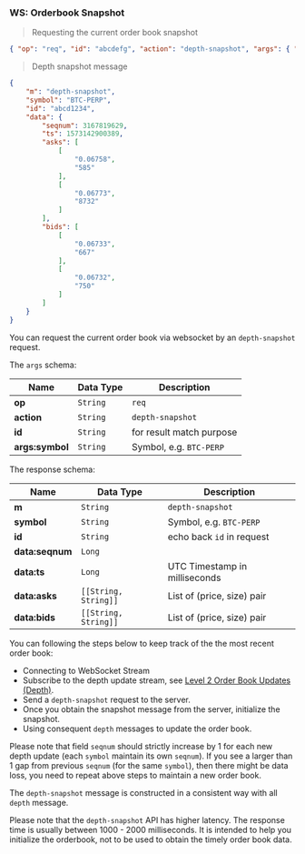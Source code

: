 ### WS: Orderbook Snapshot

> Requesting the current order book snapshot

```json
{ "op": "req", "id": "abcdefg", "action": "depth-snapshot", "args": { "symbol": "BTC-PERP" } }
```

> Depth snapshot message

```json
{
    "m": "depth-snapshot",
    "symbol": "BTC-PERP",
    "id": "abcd1234",
    "data": {
        "seqnum": 3167819629,
        "ts": 1573142900389,
        "asks": [
            [
                "0.06758",
                "585"
            ],
            [
                "0.06773",
                "8732"
            ]
        ],
        "bids": [
            [
                "0.06733",
                "667"
            ],
            [
                "0.06732",
                "750"
            ]
        ]
    }
}
```

You can request the current order book via websocket by an `depth-snapshot` request. 

The `args` schema:

 Name           | Data Type           | Description                
--------------- | ------------------- | -------------------------- 
**op**          | `String`            | `req`                      
**action**      | `String`            | `depth-snapshot`      
**id**          | `String`            | for result match purpose     
**args:symbol** | `String`            | Symbol, e.g. `BTC-PERP`   

The response schema:

 Name            | Data Type             | Description                   
---------------- | --------------------- | ----------------------------- 
 **m**           | `String`              | `depth-snapshot`
 **symbol**      | `String`              | Symbol, e.g. `BTC-PERP`  
 **id**          | `String`              | echo back `id` in request    
 **data:seqnum** | `Long`                |                               
 **data:ts**     | `Long`                | UTC Timestamp in milliseconds 
 **data:asks**   | `[[String, String]]`  | List of (price, size) pair    
 **data:bids**   | `[[String, String]]`  | List of (price, size) pair    

You can following the steps below to keep track of the the most recent order book:

* Connecting to WebSocket Stream
* Subscribe to the depth update stream, see [Level 2 Order Book Updates (Depth)](#level-2-order-book-updates-depth).
* Send a `depth-snapshot` request to the server.
* Once you obtain the snapshot message from the server, initialize the snapshot.
* Using consequent `depth` messages to update the order book.

Please note that field `seqnum` should strictly increase by 1 for each new depth update (each `symbol` maintain its own `seqnum`). 
If you see a larger than 1 gap from previous `seqnum` (for the same `symbol`), then there might be data loss, 
you need to repeat above steps to maintain a new order book.

The `depth-snapshot` message is constructed in a consistent way with all `depth` message. 

Please note that the `depth-snapshot` API has higher latency. The response time is usually between 
1000 - 2000 milliseconds. It is intended to help you initialize the orderbook, not to be used to obtain 
the timely order book data. 


